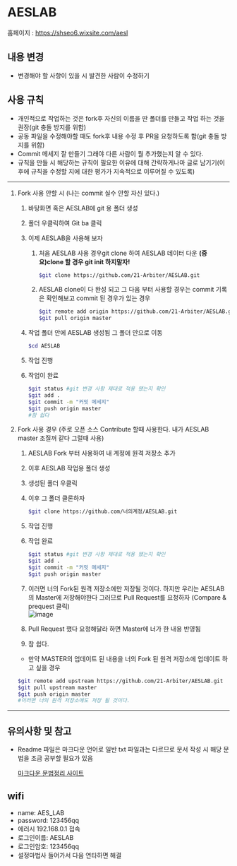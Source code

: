 # AESLAB
홈페이지 : https://shseo6.wixsite.com/aesl  

## 내용 변경
- 변경해야 할 사항이 있을 시 발견한 사람이 수정하기

## 사용 규칙
- 개인적으로 작업하는 것은 fork후 자신의 이름을 딴 폴더를 만들고 작업 하는 것을 권장(git 충돌 방지를 위함)
- 공동 파일을 수정해야할 때도 fork후 내용 수정 후  PR을 요청하도록 함(git 충돌 방지를 위함)
- Commit 메세지 잘 만들기 그래야 다른 사람이 뭘 추가했는지 알 수 있다.
- 규칙을 만들 시 해당하는 규칙이 필요한 이유에 대해 간략하게나마 글로 남기기(이후에 규칙을 수정할 지에 대한 평가가 지속적으로 이루어질 수 있도록)
---
1. Fork 사용 안할 시 (나는 commit 실수 안할 자신 있다.)
   1. 바탕화면 혹은 AESLAB에 git 용 폴더 생성
   2. 폴더 우클릭하여 Git ba 클릭 
   3. 이제 AESLAB을 사용해 보자
      1. 처음 AESLAB 사용 경우git clone 하여 AESLAB 데이터 다운 **(중요)clone 할 경우 git init 하지말자!**
            ````bash
            $git clone https://github.com/21-Arbiter/AESLAB.git
            ````
      
      2. AESLAB clone이 다 완성 되고 그 다음 부터 사용할 경우는 commit 기록은 확인해보고 commit 된 경우가 있는 경우 
            ````bash
            $git remote add origin https://github.com/21-Arbiter/AESLAB.git
            $git pull origin master
            ````

     
   4. 작업 폴더 안에 AESLAB 생성됨 그 폴더 안으로 이동 
        ````bash
        $cd AESLAB
        ````
   5. 작업 진행 
   6. 작업이 완료 
        ````bash
        $git status #git 변경 사항 제대로 적용 됐는지 확인
        $git add .
        $git commit -m "커밋 메세지"
        $git push origin master 
        #참 쉽다
        ````
2. Fork 사용 경우 (주로 오픈 소스 Contribute 할때 사용한다. 내가 AESLAB master 조질꺼 같다 그럴때 사용)
   1. AESLAB Fork 부터 사용하여 내 계정에 원격 저장소 추가
   2. 이후 AESLAB 작업용 폴더 생성
   3. 생성된 폴더 우클릭
   4. 이후 그 폴더 클론하자 
        ````bash
        $git clone https://github.com/너의계정/AESLAB.git
        ````
   5. 작업 진행
   6. 작업 완료
        ````bash
        $git status #git 변경 사항 제대로 적용 됐는지 확인
        $git add .
        $git commit -m "커밋 메세지"
        $git push origin master 
        
        ````  
    1. 이러면 너의 Fork된 원격 저장소에만 저장될 것이다. 하지만 우리는 AESLAB의 Master에 저장해야한다 그러므로 Pull Request를 요청하자 (Compare & prequest 클릭)   
    ![image](https://user-images.githubusercontent.com/86957779/179984146-acb61ad9-cb5c-4821-af6e-f1be7112d03f.png)

    2. Pull Request 했다 요청해달라 하면 Master에 너가 한 내용 반영됨
    3. 참 쉽다.
   * 만약 MASTER의 업데이트 된 내용을 너의 Fork 된 원격 저장소에 업데이트 하고 싶을 경우
    ````bash
    $git remote add upstream https://github.com/21-Arbiter/AESLAB.git
    $git pull upstream master
    $git push origin master
    #이러면 너의 원격 저장소에도 저장 될 것이다.
    ````
---
## 유의사항 및 참고
- Readme 파일은 마크다운 언어로 일반 txt 파일과는 다르므로 문서 작성 시 해당 문법을 조금 공부할 필요가 있음

    [마크다운 문법정리 사이트](https://gist.github.com/ihoneymon/652be052a0727ad59601)

## wifi
- name: AES_LAB
- password: 123456qq
- 에러시 192.168.0.1 접속
- 로그인이름: AESLAB
- 로그인암호: 123456qq
- 설정마법사 들어가서 다음  연타하면 해결
